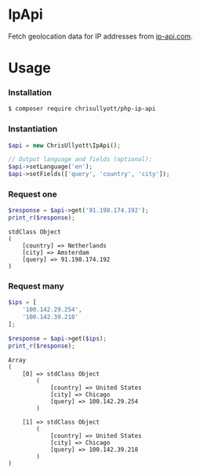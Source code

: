 # IpApi

Fetch geolocation data for IP addresses from [ip-api.com](https://ip-api.com/).

# Usage

### Installation

```bash
$ composer require chrisullyott/php-ip-api
```

### Instantiation

```php
$api = new ChrisUllyott\IpApi();

// Output language and fields (optional):
$api->setLanguage('en');
$api->setFields(['query', 'country', 'city']);
```

### Request one

```php
$response = $api->get('91.198.174.192');
print_r($response);
```

```
stdClass Object
(
    [country] => Netherlands
    [city] => Amsterdam
    [query] => 91.198.174.192
)
```

### Request many

```php
$ips = [
    '100.142.29.254',
    '100.142.39.218'
];

$response = $api->get($ips);
print_r($response);
```

```
Array
(
    [0] => stdClass Object
        (
            [country] => United States
            [city] => Chicago
            [query] => 100.142.29.254
        )

    [1] => stdClass Object
        (
            [country] => United States
            [city] => Chicago
            [query] => 100.142.39.218
        )
)
```
